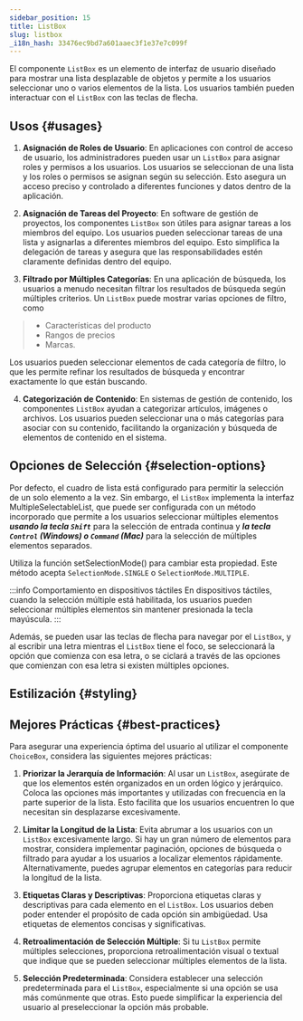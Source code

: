 ```yaml
---
sidebar_position: 15
title: ListBox
slug: listbox
_i18n_hash: 33476ec9bd7a601aaec3f1e37e7c099f
---
```

<DocChip chip='shadow' />
<DocChip chip='name' label="dwc-listbox" />
<DocChip chip='since' label='23.05' />
<JavadocLink type="foundation" location="com/webforj/component/list/ListBox" top='true'/>

<ParentLink parent="List" />

El componente `ListBox` es un elemento de interfaz de usuario diseñado para mostrar una lista desplazable de objetos y permite a los usuarios seleccionar uno o varios elementos de la lista. Los usuarios también pueden interactuar con el `ListBox` con las teclas de flecha.

## Usos {#usages}

1. **Asignación de Roles de Usuario**: En aplicaciones con control de acceso de usuario, los administradores pueden usar un `ListBox` para asignar roles y permisos a los usuarios. Los usuarios se seleccionan de una lista y los roles o permisos se asignan según su selección. Esto asegura un acceso preciso y controlado a diferentes funciones y datos dentro de la aplicación.

2. **Asignación de Tareas del Proyecto**: En software de gestión de proyectos, los componentes `ListBox` son útiles para asignar tareas a los miembros del equipo. Los usuarios pueden seleccionar tareas de una lista y asignarlas a diferentes miembros del equipo. Esto simplifica la delegación de tareas y asegura que las responsabilidades estén claramente definidas dentro del equipo.

3. **Filtrado por Múltiples Categorías**: En una aplicación de búsqueda, los usuarios a menudo necesitan filtrar los resultados de búsqueda según múltiples criterios. Un `ListBox` puede mostrar varias opciones de filtro, como 
>- Características del producto
>- Rangos de precios
>- Marcas. 

  Los usuarios pueden seleccionar elementos de cada categoría de filtro, lo que les permite refinar los resultados de búsqueda y encontrar exactamente lo que están buscando.

4. **Categorización de Contenido**: En sistemas de gestión de contenido, los componentes `ListBox` ayudan a categorizar artículos, imágenes o archivos. Los usuarios pueden seleccionar una o más categorías para asociar con su contenido, facilitando la organización y búsqueda de elementos de contenido en el sistema.

## Opciones de Selección {#selection-options}

Por defecto, el cuadro de lista está configurado para permitir la selección de un solo elemento a la vez. Sin embargo, el `ListBox` implementa la interfaz <JavadocLink type="foundation" location="com/webforj/component/list/MultipleSelectableList" code='true'>MultipleSelectableList</JavadocLink>, que puede ser configurada con un método incorporado que permite a los usuarios seleccionar múltiples elementos ***usando la tecla `Shift`*** para la selección de entrada continua y ***la tecla `Control` (Windows) o `Command` (Mac)*** para la selección de múltiples elementos separados.

Utiliza la función <JavadocLink type="foundation" location="com/webforj/component/list/ListBox" code='true' suffix='#setSelectionMode(org.dwcj.component.list.MultipleSelectableList.SelectionMode)'>setSelectionMode()</JavadocLink> para cambiar esta propiedad. Este método acepta `SelectionMode.SINGLE` o `SelectionMode.MULTIPLE`.

:::info Comportamiento en dispositivos táctiles
En dispositivos táctiles, cuando la selección múltiple está habilitada, los usuarios pueden seleccionar múltiples elementos sin mantener presionada la tecla mayúscula.
:::

Además, se pueden usar las teclas de flecha para navegar por el `ListBox`, y al escribir una letra mientras el `ListBox` tiene el foco, se seleccionará la opción que comienza con esa letra, o se ciclará a través de las opciones que comienzan con esa letra si existen múltiples opciones.

<ComponentDemo 
path='/webforj/listboxmultipleselection?' 
javaE='https://raw.githubusercontent.com/webforj/webforj-documentation/refs/heads/main/src/main/java/com/webforj/samples/views/lists/listbox/ListboxMultipleSelectionView.java'
height = '250px'
/>

## Estilización {#styling}

<TableBuilder name="ListBox" />

## Mejores Prácticas {#best-practices}

Para asegurar una experiencia óptima del usuario al utilizar el componente `ChoiceBox`, considera las siguientes mejores prácticas:

1. **Priorizar la Jerarquía de Información**: Al usar un `ListBox`, asegúrate de que los elementos estén organizados en un orden lógico y jerárquico. Coloca las opciones más importantes y utilizadas con frecuencia en la parte superior de la lista. Esto facilita que los usuarios encuentren lo que necesitan sin desplazarse excesivamente.

2. **Limitar la Longitud de la Lista**: Evita abrumar a los usuarios con un `ListBox` excesivamente largo. Si hay un gran número de elementos para mostrar, considera implementar paginación, opciones de búsqueda o filtrado para ayudar a los usuarios a localizar elementos rápidamente. Alternativamente, puedes agrupar elementos en categorías para reducir la longitud de la lista.

3. **Etiquetas Claras y Descriptivas**: Proporciona etiquetas claras y descriptivas para cada elemento en el `ListBox`. Los usuarios deben poder entender el propósito de cada opción sin ambigüedad. Usa etiquetas de elementos concisas y significativas.

4. **Retroalimentación de Selección Múltiple**: Si tu `ListBox` permite múltiples selecciones, proporciona retroalimentación visual o textual que indique que se pueden seleccionar múltiples elementos de la lista.

5. **Selección Predeterminada**: Considera establecer una selección predeterminada para el `ListBox`, especialmente si una opción se usa más comúnmente que otras. Esto puede simplificar la experiencia del usuario al preseleccionar la opción más probable.
